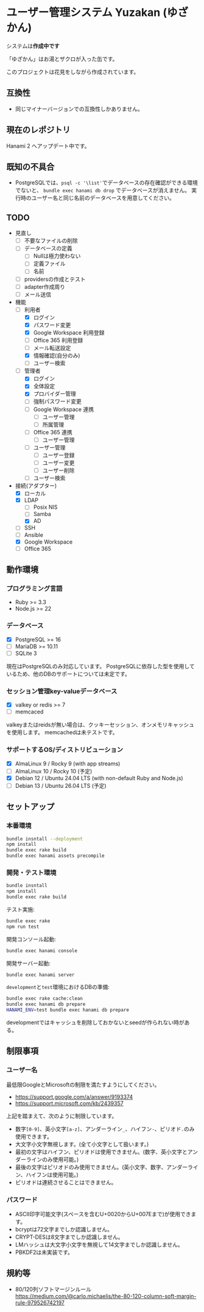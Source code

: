 # ユーザー管理システム Yuzakan (ゆざかん)

システムは**作成中です**

「ゆざかん」はお湯とザクロが入った缶です。

このプロジェクトは花見をしながら作成されています。

## 互換性

* 同じマイナーバージョンでの互換性しかありません。

## 現在のレポジトリ

Hanami 2 へアップデート中です。

## 既知の不具合

* PostgreSQLでは、`psql -c '\list'`でデータベースの存在確認ができる環境でないと、
    `bundle exec hanami db drop` でデータベースが消えません。
    実行時のユーザー名と同じ名前のデータベースを用意してください。

## TODO

* 見直し
    * [ ] 不要なファイルの削除
    * [ ] データベースの定義
        * [ ] Nullは極力使わない
        * [ ] 定義ファイル
        * [ ] 名前
    * [ ] providersの作成とテスト
    * [ ] adapter作成周り
    * [ ] メール送信
* 機能
    * [ ] 利用者
        * [x] ログイン
        * [x] パスワード変更
        * [x] Google Workspace 利用登録
        * [ ] Office 365 利用登録
        * [ ] メール転送設定
        * [x] 情報確認(自分のみ)
        * [ ] ユーザー検索
    * [ ] 管理者
        * [x] ログイン
        * [x] 全体設定
        * [x] プロバイダー管理
        * [ ] 強制パスワード変更
        * [ ] Google Workspace 連携
            * [ ] ユーザー管理
            * [ ] 所属管理
        * [ ] Office 365 連携
            * [ ] ユーザー管理
        * [ ] ユーザー管理
            * [ ] ユーザー登録
            * [ ] ユーザー変更
            * [ ] ユーザー削除
        * [ ] ユーザー検索
* 接続(アダプター)
    * [x] ローカル
    * [x] LDAP
        * [ ] Posix NIS
        * [ ] Samba
        * [x] AD
    * [ ] SSH
    * [ ] Ansible
    * [x] Google Workspace
    * [ ] Office 365

## 動作環境

### プログラミング言語

* Ruby >= 3.3
* Node.js >= 22

### データベース

* [x] PostgreSQL >= 16
* [ ] MariaDB >= 10.11
* [ ] SQLite 3

現在はPostgreSQLのみ対応しています。
PostgreSQLに依存した型を使用しているため、他のDBのサポートについては未定です。

### セッション管理key-valueデータベース

* [x] valkey or redis >= 7
* [ ] memcaced

valkeyまたはreidsが無い場合は、クッキーセッション、オンメモリキャッシュを使用します。
memcachedは未テストです。

### サポートするOS/ディストリビューション

* [x] AlmaLinux 9 / Rocky 9 (with app streams)
* [ ] AlmaLinux 10 / Rocky 10 (予定)
* [x] Debian 12 / Ubuntu 24.04 LTS (with non-default Ruby and Node.js)
* [ ] Debian 13 / Ubuntu 26.04 LTS (予定)

## セットアップ

### 本番環境

```sh
bundle insntall --deployment
npm install
bundle exec rake build
bundle exec hanami assets precompile
```

### 開発・テスト環境

```sh
bundle insntall
npm install
bundle exec rake build
```

テスト実施:

```sh
bundle exec rake
npm run test
```

開発コンソール起動:

```sh
bundle exec hanami console
```

開発サーバー起動:

```sh
bundle exec hanami server
```

`development`と`test`環境におけるDBの準備:

```sh
bundle exec rake cache:clean
bundle exec hanami db prepare
HANAMI_ENV=test bundle exec hanami db prepare
```

developmentではキャッシュを削除しておかないとseedが作られない時がある。

## 制限事項

### ユーザー名

最低限GoogleとMicrosoftの制限を満たすようにしてください。

* <https://support.google.com/a/answer/9193374>
* <https://support.microsoft.com/kb/2439357>

上記を踏まえて、次のように制限しています。

* 数字`[0-9]`、英小文字`[a-z]`、アンダーライン`_`、ハイフン`-`、ピリオド`.`のみ使用できます。
* 大文字小文字無視します。(全て小文字として扱います。)
* 最初の文字はハイフン、ピリオドは使用できません。(数字、英小文字とアンダーラインのみ使用可能。)
* 最後の文字はピリオドのみ使用できません。(英小文字、数字、アンダーライン、ハイフンは使用可能。)
* ピリオドは連続させることはできません。

### パスワード

* ASCII印字可能文字(スペースを含むU+0020からU+007Eまで)が使用できます。
* bcryptは72文字までしか認識しません。
* CRYPT-DESは8文字までしか認識しません。
* LMハッシュは大文字小文字を無視して14文字までしか認識しません。
* PBKDF2は未実装です。

## 規約等

* 80/120列ソフトマージンルール
    <https://medium.com/@carlo.michaelis/the-80-120-column-soft-margin-rule-979526742197>
